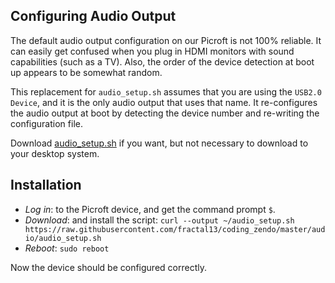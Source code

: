 Configuring Audio Output
------------------------

The default audio output configuration on our Picroft
is not 100% reliable.  It can easily get confused when
you plug in HDMI monitors with sound capabilities (such as
a TV).  Also, the order of the device detection at boot up
appears to be somewhat random.  

This replacement for `audio_setup.sh` assumes that you
are using the `USB2.0 Device`, and it is the only audio
output that uses that name.  It re-configures the audio
output at boot by detecting the device number and 
re-writing the configuration file.

Download [audio_setup.sh](https://raw.githubusercontent.com/fractal13/coding_zendo/master/audio/audio_setup.sh) if you want, but
not necessary to download to your desktop system.

Installation
------------

- *Log in*: to the Picroft device, and get the command prompt `$`. 
- *Download*: and install the script: `curl --output ~/audio_setup.sh https://raw.githubusercontent.com/fractal13/coding_zendo/master/audio/audio_setup.sh`
- *Reboot*:  `sudo reboot`

Now the device should be configured correctly.


